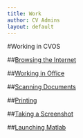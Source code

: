 ```yaml
---
title: Work
author: CV Admins
layout: default
---
```


#Working in CVOS

##[Browsing the Internet](internet.html)

##[Working in Office](office.html)

##[Scanning Documents](scan.html)

##[Printing](printing.html)

##[Taking a Screenshot](screenshot.html)

##[Launching Matlab](matlab.html)
